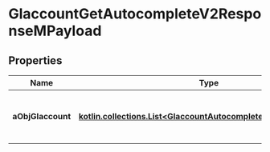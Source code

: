 
# GlaccountGetAutocompleteV2ResponseMPayload

## Properties
| Name | Type | Description | Notes |
| ------------ | ------------- | ------------- | ------------- |
| **aObjGlaccount** | [**kotlin.collections.List&lt;GlaccountAutocompleteElementResponse&gt;**](GlaccountAutocompleteElementResponse.md) | An array of Glaccount autocomplete element response. |  |



